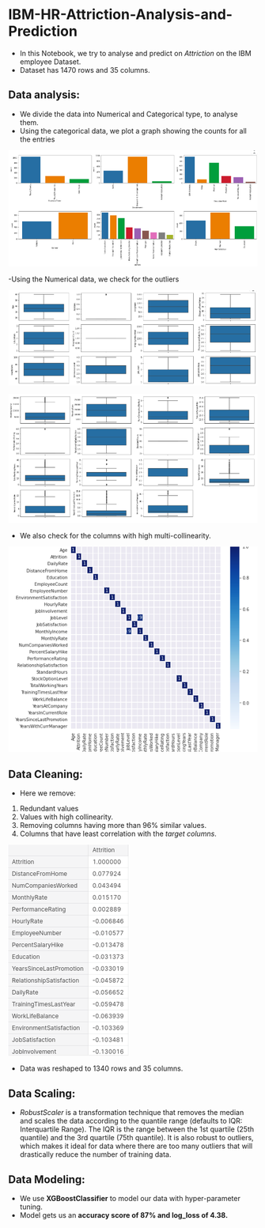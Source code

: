 # IBM-HR-Attriction-Analysis-and-Prediction
- In this Notebook, we try to analyse and predict on *Attriction* on the IBM employee Dataset. 
- Dataset has 1470 rows and 35 columns.

## Data analysis:
 -  We divide the data into Numerical and Categorical type, to analyse them.
 - Using the categorical data, we plot a graph showing the counts for all the entries
 
 ![](/Images/IBM1.png)
 
 -Using the Numerical data, we check for the outliers
 
 ![](/Images/IBM2.png)
 
 ![](/Images/IBM3.png)
 
 - We also check for the columns with high multi-collinearity.
 
 ![](/Images/corr.png)
 
## Data Cleaning:

 - Here we remove:
  1. Redundant values
  2. Values with high collinearity.
  3. Removing columns having more than 96% similar values.
  4. Columns that have least correlation with the *target columns*.
  
  ![](/Images/c1.png)
  
- Data was reshaped to 1340 rows and 35 columns.

## Data Scaling:

  - *RobustScaler* is a transformation technique that removes the median and scales the data according to the quantile range (defaults to IQR: Interquartile Range). The IQR is the range between the 1st quartile (25th quantile) and the 3rd quartile (75th quantile). It is also robust to outliers, which makes it ideal for data where there are too many outliers that will drastically reduce the number of training data.
  
## Data Modeling:
  
  - We use **XGBoostClassifier** to model our data with hyper-parameter tuning.
  - Model gets us an **accuracy score of 87% and log_loss of 4.38.**
